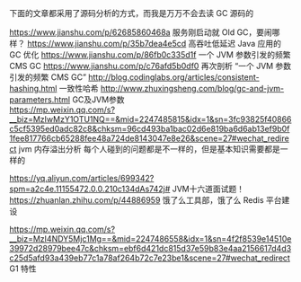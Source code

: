下面的文章都采用了源码分析的方式，而我是万万不会去读 GC 源码的

https://www.jianshu.com/p/62685860468a  服务刚启动就 Old GC，要闹哪样？
https://www.jianshu.com/p/35b7dea4e5cd  高吞吐低延迟 Java 应用的 GC 优化
https://www.jianshu.com/p/86fb0c335d1f  一个 JVM 参数引发的频繁 CMS GC
https://www.jianshu.com/p/c76afd5b0df0  再次剖析 “一个 JVM 参数引发的频繁 CMS GC”
http://blog.codinglabs.org/articles/consistent-hashing.html  一致性哈希
http://www.zhuxingsheng.com/blog/gc-and-jvm-parameters.html  GC及JVM参数  
https://mp.weixin.qq.com/s?__biz=MzIwMzY1OTU1NQ==&mid=2247485815&idx=1&sn=3fc93825f40866c5cf5395ed0adc82c8&chksm=96cd493ba1bac02d6e819ba6d6ab13ef9b0f1fee817766cb65288fee48a724de8143047e8e26&scene=27#wechat_redirect jvm 内存溢出分析
每个人碰到的问题都是不一样的，但是基本知识需要都是一样的  

https://yq.aliyun.com/articles/699342?spm=a2c4e.11155472.0.0.210c134dAs742j#  JVM十六道面试题！
https://zhuanlan.zhihu.com/p/44886959 饿了么工具部，饿了么 Redis 平台建设  

https://mp.weixin.qq.com/s?__biz=MzI4NDY5Mjc1Mg==&mid=2247486558&idx=1&sn=4f2f8539e14510e39972d28979bee47c&chksm=ebf6d421dc815d37e59b83e4aa2156617d4d3c25d5afd93a439eb77c1a78af264b72c7e23be1&scene=27#wechat_redirect G1 特性